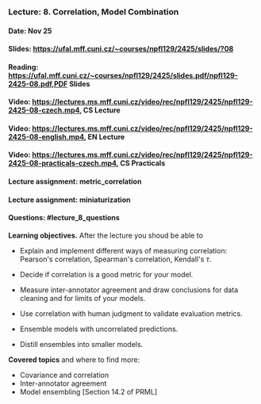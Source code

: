 ### Lecture: 8. Correlation, Model Combination
#### Date: Nov 25
#### Slides: https://ufal.mff.cuni.cz/~courses/npfl129/2425/slides/?08
#### Reading: https://ufal.mff.cuni.cz/~courses/npfl129/2425/slides.pdf/npfl129-2425-08.pdf,PDF Slides
#### Video: https://lectures.ms.mff.cuni.cz/video/rec/npfl129/2425/npfl129-2425-08-czech.mp4, CS Lecture
#### Video: https://lectures.ms.mff.cuni.cz/video/rec/npfl129/2425/npfl129-2425-08-english.mp4, EN Lecture
#### Video: https://lectures.ms.mff.cuni.cz/video/rec/npfl129/2425/npfl129-2425-08-practicals-czech.mp4, CS Practicals
#### Lecture assignment: metric_correlation
#### Lecture assignment: miniaturization
#### Questions: #lecture_8_questions

**Learning objectives.** After the lecture you shoud be able to

- Explain and implement different ways of measuring correlation: Pearson's
  correlation, Spearman's correlation, Kendall's $\tau$.

- Decide if correlation is a good metric for your model.

- Measure inter-annotator agreement and draw conclusions for data
  cleaning and for limits of your models.

- Use correlation with human judgment to validate evaluation metrics.

- Ensemble models with uncorrelated predictions.

- Distill ensembles into smaller models.

**Covered topics** and where to find more:

- Covariance and correlation
- Inter-annotator agreement
- Model ensembling [Section 14.2 of PRML]
